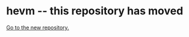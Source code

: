 # hevm -- this repository has moved

[Go to the new repository.](https://github.com/dapphub/dapptools/tree/master/src/hevm)
